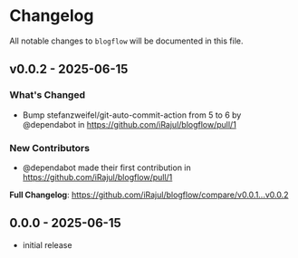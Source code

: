 # Changelog

All notable changes to `blogflow` will be documented in this file.

## v0.0.2 - 2025-06-15

### What's Changed

* Bump stefanzweifel/git-auto-commit-action from 5 to 6 by @dependabot in https://github.com/iRajul/blogflow/pull/1

### New Contributors

* @dependabot made their first contribution in https://github.com/iRajul/blogflow/pull/1

**Full Changelog**: https://github.com/iRajul/blogflow/compare/v0.0.1...v0.0.2

## 0.0.0 - 2025-06-15

- initial release
